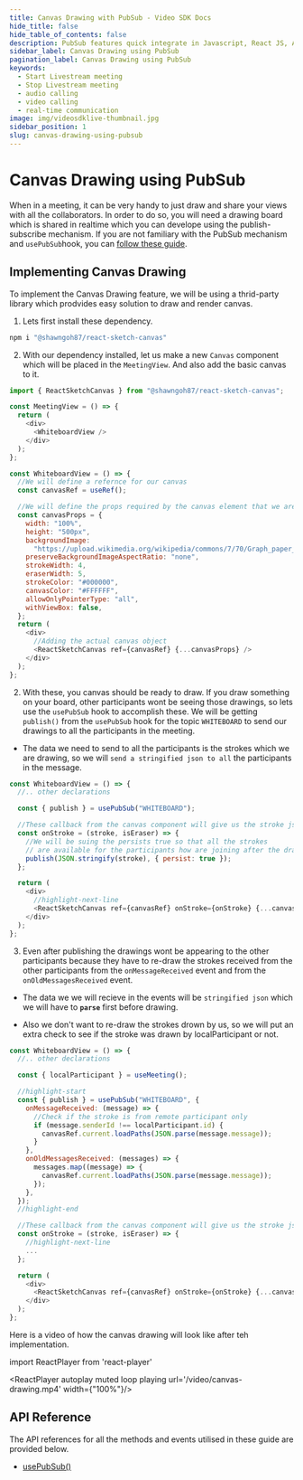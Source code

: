 ```yaml
---
title: Canvas Drawing with PubSub - Video SDK Docs
hide_title: false
hide_table_of_contents: false
description: PubSub features quick integrate in Javascript, React JS, Android, IOS, React Native, Flutter with Video SDK to add live video & audio conferencing to your applications.
sidebar_label: Canvas Drawing using PubSub
pagination_label: Canvas Drawing using PubSub
keywords:
  - Start Livestream meeting
  - Stop Livestream meeting
  - audio calling
  - video calling
  - real-time communication
image: img/videosdklive-thumbnail.jpg
sidebar_position: 1
slug: canvas-drawing-using-pubsub
---
```


# Canvas Drawing using PubSub

When in a meeting, it can be very handy to just draw and share your views with all the collaborators. In order to do so, you will need a drawing board which is shared in realtime which you can develope using the publish-subscribe mechanism. If you are not familiary with the PubSub mechanism and `usePubSub`hook, you can [follow these guide](./pubsub).

## Implementing Canvas Drawing

To implement the Canvas Drawing feature, we will be using a thrid-party library which prodvides easy solution to draw and render canvas.

1. Lets first install these dependency.

```bash
npm i "@shawngoh87/react-sketch-canvas"
```

2. With our dependency installed, let us make a new `Canvas` component which will be placed in the `MeetingView`. And also add the basic canvas to it.

```js
import { ReactSketchCanvas } from "@shawngoh87/react-sketch-canvas";

const MeetingView = () => {
  return (
    <div>
      <WhiteboardView />
    </div>
  );
};

const WhiteboardView = () => {
  //We will define a refernce for our canvas
  const canvasRef = useRef();

  //We will define the props required by the canvas element that we are using
  const canvasProps = {
    width: "100%",
    height: "500px",
    backgroundImage:
      "https://upload.wikimedia.org/wikipedia/commons/7/70/Graph_paper_scan_1600x1000_%286509259561%29.jpg",
    preserveBackgroundImageAspectRatio: "none",
    strokeWidth: 4,
    eraserWidth: 5,
    strokeColor: "#000000",
    canvasColor: "#FFFFFF",
    allowOnlyPointerType: "all",
    withViewBox: false,
  };
  return (
    <div>
      //Adding the actual canvas object
      <ReactSketchCanvas ref={canvasRef} {...canvasProps} />
    </div>
  );
};
```

2. With these, you canvas should be ready to draw. If you draw something on your board, other participants wont be seeing those drawings, so lets use the `usePubSub` hook to accomplish these. We will be getting `publish()` from the `usePubSub` hook for the topic `WHITEBOARD` to send our drawings to all the participants in the meeting.

- The data we need to send to all the participants is the strokes which we are drawing, so we will `send a stringified json to all` the participants in the message.

```js
const WhiteboardView = () => {
  //.. other declarations

  const { publish } = usePubSub("WHITEBOARD");

  //These callback from the canvas component will give us the stroke json we need to share
  const onStroke = (stroke, isEraser) => {
    //We will be suing the persists true so that all the strokes
    // are available for the participants how are joining after the drawing is done
    publish(JSON.stringify(stroke), { persist: true });
  };

  return (
    <div>
      //highlight-next-line
      <ReactSketchCanvas ref={canvasRef} onStroke={onStroke} {...canvasProps} />
    </div>
  );
};
```

3. Even after publishing the drawings wont be appearing to the other participants because they have to re-draw the strokes received from the other participants from the `onMessageReceived` event and from the `onOldMessagesReceived` event.

- The data we we will recieve in the events will be `stringified json` which we will have to **`parse`** first before drawing.

- Also we don't want to re-draw the strokes drown by us, so we will put an extra check to see if the stroke was drawn by localParticipant or not.

```js
const WhiteboardView = () => {
  //.. other declarations

  const { localParticipant } = useMeeting();

  //highlight-start
  const { publish } = usePubSub("WHITEBOARD", {
    onMessageReceived: (message) => {
      //Check if the stroke is from remote participant only
      if (message.senderId !== localParticipant.id) {
        canvasRef.current.loadPaths(JSON.parse(message.message));
      }
    },
    onOldMessagesReceived: (messages) => {
      messages.map((message) => {
        canvasRef.current.loadPaths(JSON.parse(message.message));
      });
    },
  });
  //highlight-end

  //These callback from the canvas component will give us the stroke json we need to share
  const onStroke = (stroke, isEraser) => {
    //highlight-next-line
    ...
  };

  return (
    <div>
      <ReactSketchCanvas ref={canvasRef} onStroke={onStroke} {...canvasProps} />
    </div>
  );
};
```

Here is a video of how the canvas drawing will look like after teh implementation.

import ReactPlayer from 'react-player'

<div style={{textAlign: 'center'}}>

<ReactPlayer autoplay muted loop playing url='/video/canvas-drawing.mp4' width={"100%"}/>

</div>

## API Reference

The API references for all the methods and events utilised in these guide are provided below.

- [usePubSub()](/react/api/sdk-reference/use-pubsub)
